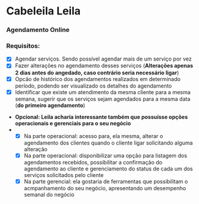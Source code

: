 
# **Cabeleila Leila**

### Agendamento Online

### Requisitos: 

*  [X] Agendar serviços. Sendo possível agendar mais de um serviço por vez
*  [X] Fazer alterações no agendamento desses serviços (**Alterações apenas 2 dias antes do angedado, caso contrário seria necessário ligar**)
*  [X] Opcão de histórico dos agendamentos realizados em determinado período, podendo ser visualizado os detalhes do agendamento
*  [X] Identificar que existe um atendimento da mesma cliente para a mesma semana, sugerir que os serviços sejam agendados para a mesma data (**do primeiro agendamento**)
*  **Opcional:  Leila acharia interessante também que possuísse opções operacionais e gerenciais para o seu negócio**
* 
  * [X] Na parte operacional: acesso para, ela mesma, alterar o agendamento dos clientes quando o cliente ligar solicitando alguma alteração
  * [X] Na parte operacional: disponibilizar uma opção para listagem dos agendamentos recebidos, possibilitar a confirmação do agendamento ao cliente e gerenciamento do status de cada um dos serviços solicitados pelo cliente
  * [X] Na parte gerencial: ela gostaria de ferramentas que possibilitam o acmpanhamento do seu negócio, apresentando um desempenho semanal do negócio
